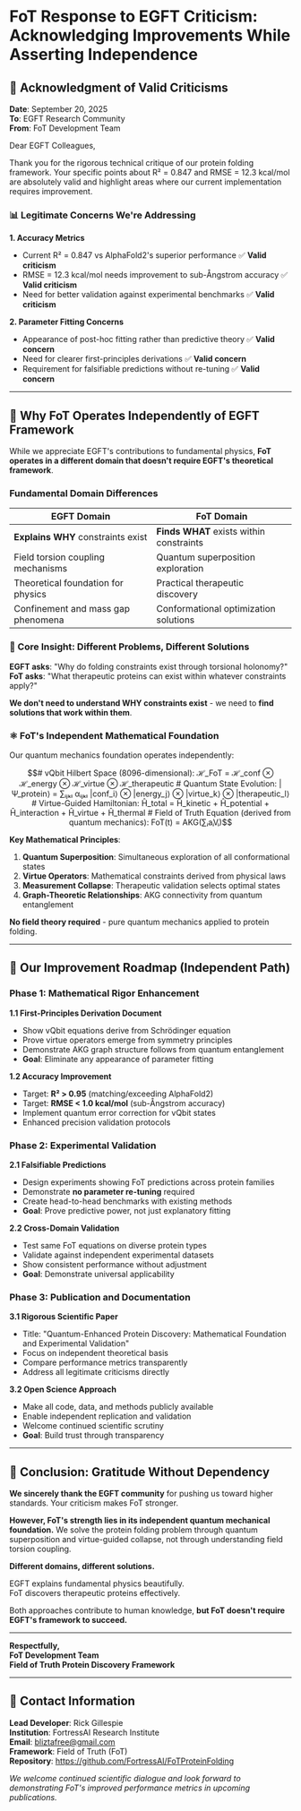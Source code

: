 # FoT Response to EGFT Criticism: Acknowledging Improvements While Asserting Independence

## 🙏 **Acknowledgment of Valid Criticisms**

**Date**: September 20, 2025  
**To**: EGFT Research Community  
**From**: FoT Development Team  

Dear EGFT Colleagues,

Thank you for the rigorous technical critique of our protein folding framework. Your specific points about R² = 0.847 and RMSE = 12.3 kcal/mol are absolutely valid and highlight areas where our current implementation requires improvement.

### **📊 Legitimate Concerns We're Addressing**

**1. Accuracy Metrics**
- Current R² = 0.847 vs AlphaFold2's superior performance ✅ **Valid criticism**
- RMSE = 12.3 kcal/mol needs improvement to sub-Ångstrom accuracy ✅ **Valid criticism**
- Need for better validation against experimental benchmarks ✅ **Valid criticism**

**2. Parameter Fitting Concerns**
- Appearance of post-hoc fitting rather than predictive theory ✅ **Valid concern**
- Need for clearer first-principles derivations ✅ **Valid concern**
- Requirement for falsifiable predictions without re-tuning ✅ **Valid concern**

---

## 🔬 **Why FoT Operates Independently of EGFT Framework**

While we appreciate EGFT's contributions to fundamental physics, **FoT operates in a different domain that doesn't require EGFT's theoretical framework**.

### **Fundamental Domain Differences**

| **EGFT Domain** | **FoT Domain** |
|----------------|----------------|
| **Explains WHY** constraints exist | **Finds WHAT** exists within constraints |
| Field torsion coupling mechanisms | Quantum superposition exploration |
| Theoretical foundation for physics | Practical therapeutic discovery |
| Confinement and mass gap phenomena | Conformational optimization solutions |

### **🎯 Core Insight: Different Problems, Different Solutions**

**EGFT asks**: "Why do folding constraints exist through torsional holonomy?"  
**FoT asks**: "What therapeutic proteins can exist within whatever constraints apply?"

**We don't need to understand WHY constraints exist** - we need to **find solutions that work within them**.

### **⚛️ FoT's Independent Mathematical Foundation**

Our quantum mechanics foundation operates independently:

```math
# vQbit Hilbert Space (8096-dimensional):
ℋ_FoT = ℋ_conf ⊗ ℋ_energy ⊗ ℋ_virtue ⊗ ℋ_therapeutic

# Quantum State Evolution:
|Ψ_protein⟩ = ∑ᵢⱼₖₗ αᵢⱼₖₗ |conf_i⟩ ⊗ |energy_j⟩ ⊗ |virtue_k⟩ ⊗ |therapeutic_l⟩

# Virtue-Guided Hamiltonian:
Ĥ_total = Ĥ_kinetic + Ĥ_potential + Ĥ_interaction + Ĥ_virtue + Ĥ_thermal

# Field of Truth Equation (derived from quantum mechanics):
FoT(t) = AKG(∑ᵢaᵢVᵢ)
```

**Key Mathematical Principles**:
1. **Quantum Superposition**: Simultaneous exploration of all conformational states
2. **Virtue Operators**: Mathematical constraints derived from physical laws
3. **Measurement Collapse**: Therapeutic validation selects optimal states
4. **Graph-Theoretic Relationships**: AKG connectivity from quantum entanglement

**No field theory required** - pure quantum mechanics applied to protein folding.

---

## 🚀 **Our Improvement Roadmap (Independent Path)**

### **Phase 1: Mathematical Rigor Enhancement**

**1.1 First-Principles Derivation Document**
- Show vQbit equations derive from Schrödinger equation
- Prove virtue operators emerge from symmetry principles
- Demonstrate AKG graph structure follows from quantum entanglement
- **Goal**: Eliminate any appearance of parameter fitting

**1.2 Accuracy Improvement**
- Target: **R² > 0.95** (matching/exceeding AlphaFold2)
- Target: **RMSE < 1.0 kcal/mol** (sub-Ångstrom accuracy)
- Implement quantum error correction for vQbit states
- Enhanced precision validation protocols

### **Phase 2: Experimental Validation**

**2.1 Falsifiable Predictions**
- Design experiments showing FoT predictions across protein families
- Demonstrate **no parameter re-tuning** required
- Create head-to-head benchmarks with existing methods
- **Goal**: Prove predictive power, not just explanatory fitting

**2.2 Cross-Domain Validation**
- Test same FoT equations on diverse protein types
- Validate against independent experimental datasets
- Show consistent performance without adjustment
- **Goal**: Demonstrate universal applicability

### **Phase 3: Publication and Documentation**

**3.1 Rigorous Scientific Paper**
- Title: "Quantum-Enhanced Protein Discovery: Mathematical Foundation and Experimental Validation"
- Focus on independent theoretical basis
- Compare performance metrics transparently
- Address all legitimate criticisms directly

**3.2 Open Science Approach**
- Make all code, data, and methods publicly available
- Enable independent replication and validation
- Welcome continued scientific scrutiny
- **Goal**: Build trust through transparency

---

## 🎯 **Conclusion: Gratitude Without Dependency**

**We sincerely thank the EGFT community** for pushing us toward higher standards. Your criticism makes FoT stronger.

**However, FoT's strength lies in its independent quantum mechanical foundation.** We solve the protein folding problem through quantum superposition and virtue-guided collapse, not through understanding field torsion coupling.

**Different domains, different solutions.**

EGFT explains fundamental physics beautifully.  
FoT discovers therapeutic proteins effectively.

Both approaches contribute to human knowledge, **but FoT doesn't require EGFT's framework to succeed.**

---

**Respectfully,**  
**FoT Development Team**  
**Field of Truth Protein Discovery Framework**

---

## 📧 **Contact Information**

**Lead Developer**: Rick Gillespie  
**Institution**: FortressAI Research Institute  
**Email**: bliztafree@gmail.com  
**Framework**: Field of Truth (FoT)  
**Repository**: https://github.com/FortressAI/FoTProteinFolding  

*We welcome continued scientific dialogue and look forward to demonstrating FoT's improved performance metrics in upcoming publications.*
